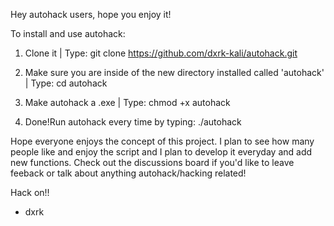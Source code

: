 Hey autohack users, hope you enjoy it!

To install and use autohack:

1. Clone it | Type: git clone https://github.com/dxrk-kali/autohack.git

2. Make sure you are inside of the new directory installed called 'autohack' | Type: cd autohack

3. Make autohack a .exe |  Type: chmod +x autohack

4. Done!Run autohack every time by typing: ./autohack

Hope everyone enjoys the concept of this project. I plan to see how many people like and enjoy the script and I plan to develop it everyday and add new functions. 
Check out the discussions board if you'd like to leave feeback or talk about anything autohack/hacking related!

Hack on!! 

- dxrk 



